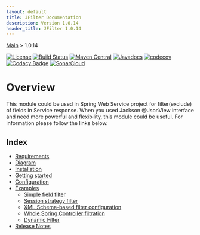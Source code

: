 ```yaml
---
layout: default
title: JFilter Documentation
description: Version 1.0.14
header_title: JFilter 1.0.14
---
```


[Main](../index.MD) > 1.0.14

[![License](https://img.shields.io/badge/License-Apache%202.0-blue.svg)](https://opensource.org/licenses/Apache-2.0)
[![Build Status](https://travis-ci.org/rkonovalov/jfilter.svg?branch=master)](https://travis-ci.org/rkonovalov/jfilter)
[![Maven Central](https://maven-badges.herokuapp.com/maven-central/com.github.rkonovalov/json-ignore/badge.svg?style=blue)](https://search.maven.org/search?q=a:json-ignore)
[![Javadocs](https://www.javadoc.io/badge/com.github.rkonovalov/json-ignore.svg)](https://www.javadoc.io/doc/com.github.rkonovalov/json-ignore)
[![codecov](https://codecov.io/gh/rkonovalov/jfilter/branch/master/graph/badge.svg)](https://codecov.io/gh/rkonovalov/jfilter)
[![Codacy Badge](https://api.codacy.com/project/badge/Grade/a0133be1929145eabe7d50217587b896)](https://www.codacy.com/app/rkonovalov/jfilter?utm_source=github.com&amp;utm_medium=referral&amp;utm_content=rkonovalov/jfilter&amp;utm_campaign=Badge_Grade)
[![SonarCloud](https://sonarcloud.io/api/project_badges/measure?project=jfilter&metric=alert_status)](https://sonarcloud.io/dashboard?id=jfilter)


# Overview
This module could be used in Spring Web Service project for filter(exclude) of fields in Service response.
When you used Jackson @JsonView interface and need more powerful and flexibility, this module could be useful.
For information please follow the links below.

## Index
* [Requirements](./requirements/index.MD)
* [Diagram](diagram/index.MD)
* [Installation](installation/index.MD)
* [Getting started](getting-started/index.MD)
* [Configuration](configuration/index.MD)
* [Examples](./examples/index.MD)
  * [Simple field filter](./examples/filter-field/index.MD)  
  * [Session strategy filter](./examples/filter-strategy/index.MD) 
  * [XML Schema-based filter configuration](./examples/filter-file/index.MD)
  * [Whole Spring Controller filtration](./examples/filter-controller/index.MD)
  * [Dynamic Filter](./examples/filter-dynamic/index.MD)
* [Release Notes](./release-notes/index.MD)